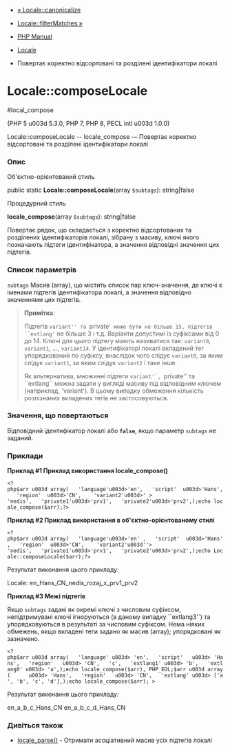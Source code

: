 - [« Locale::canonicalize](locale.canonicalize.md)
- [Locale::filterMatches »](locale.filtermatches.md)

- [PHP Manual](index.md)
- [Locale](class.locale.md)
- Повертає коректно відсортовані та розділені ідентифікатори
локалі

# Locale::composeLocale

#local_compose

(PHP 5 u003d 5.3.0, PHP 7, PHP 8, PECL intl u003d 1.0.0)

Locale::composeLocale -- locale_compose — Повертає коректно
відсортовані та розділені ідентифікатори локалі

### Опис

Об'єктно-орієнтований стиль

public static **Locale::composeLocale**(array `$subtags`): string\|false

Процедурний стиль

**locale_compose**(array `$subtags`): string\|false

Повертає рядок, що складається з коректно відсортованих та розділених
ідентифікаторів локалі, зібрану з масиву, ключі якого позначають
підтеги ідентифікатора, а значення відповідні значення цих
підтегів.

### Список параметрів

`subtags`
Масив (array), що містить список пар ключ-значення, де ключі є
іменами підтегів ідентифікатора локалі, а значення відповідно
значеннями цих підтегів.

> **Примітка**:
>
> Підтегів ``variant'' та ``private'` може бути не більше 15, підтегів
> ``extlang'` не більше 3 і т.д. Варіанти допустимі із суфіксами від 0
> до 14. Ключі для цього підтегу мають називатися так: `variant0`,
> `variant1`, …, `variant14`. У ідентифікаторі локалі
> вкладений тег упорядкований по суфіксу, внаслідок чого слідує
> `variant0`, за яким слідує `variant1`, за яким слідує
> `variant2` і таке інше.
>
> Як альтернатива, множинні підтеги ``variant'`,
> ``private'' та ``extlang'` можна задати у вигляді масиву під
> відповідним ключем (наприклад, 'variant'). В цьому випадку
> обмеження кількість розпізнаних вкладених тегів не застосовуються.

### Значення, що повертаються

Відповідний ідентифікатор локалі або **`false`**, якщо параметр
`subtags` не заданий.

### Приклади

**Приклад #1 Приклад використання **locale_compose()****

` <?php$arr u003d array(   'language'u003d>'en',   'script'  u003d>'Hans',   'region'  u003d>'CN',    'variant2'u003d>' > 'nedis',   'private1'u003d>'prv1',   'private2'u003d>'prv2',);echo locale_compose($arr);?> `

**Приклад #2 Приклад використання в об'єктно-орієнтованому стилі**

` <?php$arr u003d array(   'language'u003d>'en' ,   'script'  u003d>'Hans',   'region'  u003d>'CN',    'variant2'u003d''> 'nedis',   'private1'u003d>'prv1',   'private2'u003d>'prv2',);echo Locale::composeLocale($arr);?> `

Результат виконання цього прикладу:

Locale: en_Hans_CN_nedis_rozaj_x_prv1_prv2

**Приклад #3 Межі підтегів**

Якщо `subtags` задані як окремі ключі з числовим суфіксом,
непідтримувані ключі ігноруються (в даному випадку ``extlang3'`) та
упорядковуються в результаті за числовим суфіксом. Нема ніяких
обмежень, якщо вкладені теги задано як масив (array); упорядковані
як зазначено.

`<?php$arr u003d array(   'language' u003d> 'en',   'script'   u003d> 'Hans',   'region'   u003d> 'CN',   'c',   'extlang1' u003d> 'b',   'extlang0' u003d> 'a',);echo locale_compose($arr), PHP_EOL;$arr u003d array(      u003d> 'Hans',   'region'   u003d> 'CN',   'extlang' u003d> ['a', 'b', 'c', 'd'],);echo locale_compose($arr); > `

Результат виконання цього прикладу:

en_a_b_c_Hans_CN
en_a_b_c_d_Hans_CN

### Дивіться також

- [locale_parse()](locale.parselocale.md) - Отримати асоціативний
масив усіх підтегів локалі
